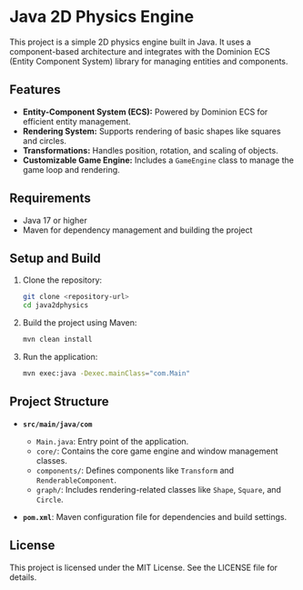 # Java 2D Physics Engine

This project is a simple 2D physics engine built in Java. It uses a component-based architecture and integrates with the Dominion ECS (Entity Component System) library for managing entities and components.

## Features

- **Entity-Component System (ECS):** Powered by Dominion ECS for efficient entity management.
- **Rendering System:** Supports rendering of basic shapes like squares and circles.
- **Transformations:** Handles position, rotation, and scaling of objects.
- **Customizable Game Engine:** Includes a `GameEngine` class to manage the game loop and rendering.

## Requirements

- Java 17 or higher
- Maven for dependency management and building the project

## Setup and Build

1. Clone the repository:
   ```bash
   git clone <repository-url>
   cd java2dphysics
   ```

2. Build the project using Maven:
   ```bash
   mvn clean install
   ```

3. Run the application:
   ```bash
   mvn exec:java -Dexec.mainClass="com.Main"
   ```

## Project Structure

- **`src/main/java/com`**
  - `Main.java`: Entry point of the application.
  - `core/`: Contains the core game engine and window management classes.
  - `components/`: Defines components like `Transform` and `RenderableComponent`.
  - `graph/`: Includes rendering-related classes like `Shape`, `Square`, and `Circle`.

- **`pom.xml`**: Maven configuration file for dependencies and build settings.

## License

This project is licensed under the MIT License. See the LICENSE file for details.
